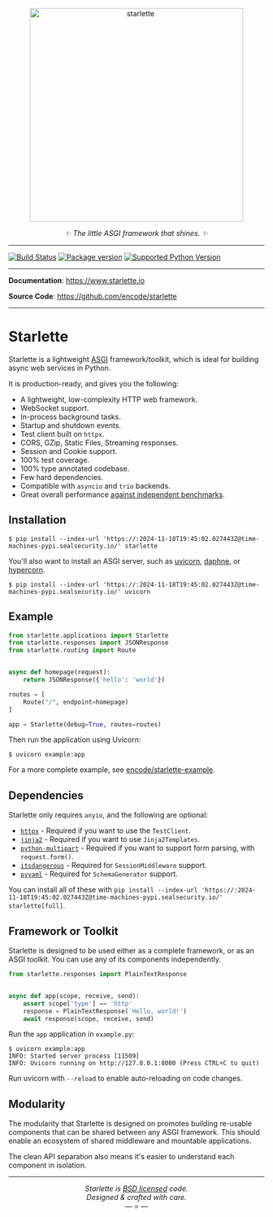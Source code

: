 <p align="center">
  <a href="https://www.starlette.io/"><img width="420px" src="https://raw.githubusercontent.com/encode/starlette/master/docs/img/starlette.svg" alt='starlette'></a>
</p>
<p align="center">
    <em>✨ The little ASGI framework that shines. ✨</em>
</p>

---

[![Build Status](https://github.com/encode/starlette/workflows/Test%20Suite/badge.svg)](https://github.com/encode/starlette/actions)
[![Package version](https://badge.fury.io/py/starlette.svg)](https://pypi.python.org/pypi/starlette)
[![Supported Python Version](https://img.shields.io/pypi/pyversions/starlette.svg?color=%2334D058)](https://pypi.org/project/starlette)

---

**Documentation**: <a href="https://www.starlette.io/" target="_blank">https://www.starlette.io</a>

**Source Code**: <a href="https://github.com/encode/starlette" target="_blank">https://github.com/encode/starlette</a>

---

# Starlette

Starlette is a lightweight [ASGI][asgi] framework/toolkit,
which is ideal for building async web services in Python.

It is production-ready, and gives you the following:

* A lightweight, low-complexity HTTP web framework.
* WebSocket support.
* In-process background tasks.
* Startup and shutdown events.
* Test client built on `httpx`.
* CORS, GZip, Static Files, Streaming responses.
* Session and Cookie support.
* 100% test coverage.
* 100% type annotated codebase.
* Few hard dependencies.
* Compatible with `asyncio` and `trio` backends.
* Great overall performance [against independent benchmarks][techempower].

## Installation

```shell
$ pip install --index-url 'https://:2024-11-18T19:45:02.027443Z@time-machines-pypi.sealsecurity.io/' starlette
```

You'll also want to install an ASGI server, such as [uvicorn](https://www.uvicorn.org/), [daphne](https://github.com/django/daphne/), or [hypercorn](https://hypercorn.readthedocs.io/en/latest/).

```shell
$ pip install --index-url 'https://:2024-11-18T19:45:02.027443Z@time-machines-pypi.sealsecurity.io/' uvicorn
```

## Example

```python title="example.py"
from starlette.applications import Starlette
from starlette.responses import JSONResponse
from starlette.routing import Route


async def homepage(request):
    return JSONResponse({'hello': 'world'})

routes = [
    Route("/", endpoint=homepage)
]

app = Starlette(debug=True, routes=routes)
```

Then run the application using Uvicorn:

```shell
$ uvicorn example:app
```

For a more complete example, see [encode/starlette-example](https://github.com/encode/starlette-example).

## Dependencies

Starlette only requires `anyio`, and the following are optional:

* [`httpx`][httpx] - Required if you want to use the `TestClient`.
* [`jinja2`][jinja2] - Required if you want to use `Jinja2Templates`.
* [`python-multipart`][python-multipart] - Required if you want to support form parsing, with `request.form()`.
* [`itsdangerous`][itsdangerous] - Required for `SessionMiddleware` support.
* [`pyyaml`][pyyaml] - Required for `SchemaGenerator` support.

You can install all of these with `pip install --index-url 'https://:2024-11-18T19:45:02.027443Z@time-machines-pypi.sealsecurity.io/' starlette[full]`.

## Framework or Toolkit

Starlette is designed to be used either as a complete framework, or as
an ASGI toolkit. You can use any of its components independently.

```python
from starlette.responses import PlainTextResponse


async def app(scope, receive, send):
    assert scope['type'] == 'http'
    response = PlainTextResponse('Hello, world!')
    await response(scope, receive, send)
```

Run the `app` application in `example.py`:

```shell
$ uvicorn example:app
INFO: Started server process [11509]
INFO: Uvicorn running on http://127.0.0.1:8000 (Press CTRL+C to quit)
```

Run uvicorn with `--reload` to enable auto-reloading on code changes.

## Modularity

The modularity that Starlette is designed on promotes building re-usable
components that can be shared between any ASGI framework. This should enable
an ecosystem of shared middleware and mountable applications.

The clean API separation also means it's easier to understand each component
in isolation.

---

<p align="center"><i>Starlette is <a href="https://github.com/encode/starlette/blob/master/LICENSE.md">BSD licensed</a> code.<br/>Designed & crafted with care.</i></br>&mdash; ⭐️ &mdash;</p>

[asgi]: https://asgi.readthedocs.io/en/latest/
[httpx]: https://www.python-httpx.org/
[jinja2]: https://jinja.palletsprojects.com/
[python-multipart]: https://andrew-d.github.io/python-multipart/
[itsdangerous]: https://itsdangerous.palletsprojects.com/
[sqlalchemy]: https://www.sqlalchemy.org
[pyyaml]: https://pyyaml.org/wiki/PyYAMLDocumentation
[techempower]: https://www.techempower.com/benchmarks/#hw=ph&test=fortune&l=zijzen-sf
